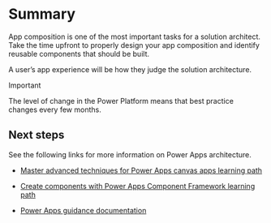 # Summary

App composition is one of the most important tasks for a solution architect. Take the time upfront to properly design your app composition and identify reusable components that should be built.

A user’s app experience will be how they judge the solution architecture.

> [!IMPORTANT]
> The level of change in the Power Platform means that best practice changes every few months.

## Next steps

See the following links for more information on Power Apps architecture.

- [Master advanced techniques for Power Apps canvas apps learning path](https://docs.microsoft.com/learn/paths/understand-advanced-topics/)

- [Create components with Power Apps Component Framework learning path](https://docs.microsoft.com/learn/paths/use-power-apps-component-framework/)

- [Power Apps guidance documentation](https://docs.microsoft.com/powerapps/guidance/)
